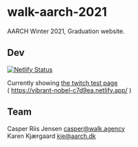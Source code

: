 # walk-aarch-2021

AARCH Winter 2021, Graduation website.

## Dev

[![Netlify Status](https://api.netlify.com/api/v1/badges/36622290-ab7c-4011-a494-660cef836fa5/deploy-status)](https://app.netlify.com/sites/vibrant-nobel-c7d9ea/deploys)

Currently showing <a href="https://vibrant-nobel-c7d9ea.netlify.app/">the twitch test page</a><br />( https://vibrant-nobel-c7d9ea.netlify.app/ )


## Team
Casper Riis Jensen <casper@walk.agency>  
Karen Kjærgaard <kje@aarch.dk>
